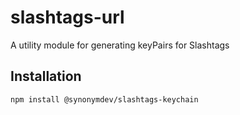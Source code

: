 # slashtags-url

A utility module for generating keyPairs for Slashtags

## Installation

```
npm install @synonymdev/slashtags-keychain
```
